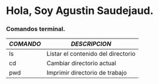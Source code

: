 # Hola, Soy Agustin Saudejaud.


### Comandos terminal.
| *COMANDO*  | *DESCRIPCION*  
|---|---|
| ls | Listar el contenido del directorio |
| cd | Cambiar directorio actual |
| pwd | Imprimir directorio de trabajo |
